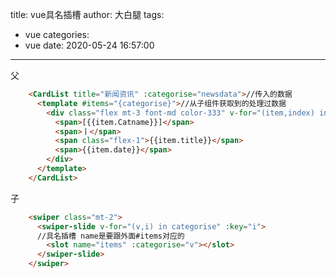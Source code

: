 title: vue具名插槽
author: 大白腿
tags:
  - vue
categories:
  - vue
date: 2020-05-24 16:57:00
---

父
```html
    <CardList title="新闻资讯" :categorise="newsdata">//传入的数据
      <template #items="{categorise}">//从子组件获取到的处理过数据
        <div class="flex mt-3 font-md color-333" v-for="(item,index) in categorise.newsList" :key="index">
          <span>[{{item.Catname}}]</span>
          <span>丨</span>
          <span class="flex-1">{{item.title}}</span>
          <span>{{item.date}}</span>
        </div>
      </template>
    </CardList>
```
子
```html
    <swiper class="mt-2">
      <swiper-slide v-for="(v,i) in categorise" :key="i">
      //具名插槽 name是要跟外面#items对应的
        <slot name="items" :categorise="v"></slot>
      </swiper-slide>
    </swiper>
```